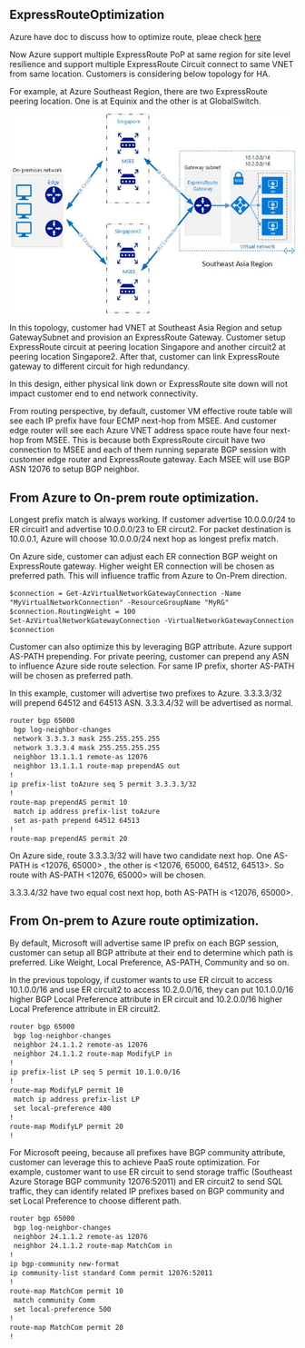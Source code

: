 ## ExpressRouteOptimization

Azure have doc to discuss how to optimize route, pleae check [here](https://docs.microsoft.com/en-us/azure/expressroute/expressroute-optimize-routing)

Now Azure support multiple ExpressRoute PoP at same region for site level resilience and support multiple ExpressRoute Circuit connect to same VNET from same location. Customers is considering below topology for HA. </br>

For example, at Azure Southeast Region, there are two ExpressRoute peering location. One is at Equinix and the other is at GlobalSwitch. </br>

![](https://github.com/yinghli/ExpressRouteOptimization/blob/master/NewTopology.jpg)

In this topology, customer had VNET at Southeast Asia Region and setup GatewaySubnet and provision an ExpressRoute Gateway. Customer setup ExpressRoute circuit at peering location Singapore and another circuit2 at peering location Singapore2. After that, customer can link ExpressRoute gateway to different circuit for high redundancy. </br>

In this design, either physical link down or ExpressRoute site down will not impact customer end to end network connectivity. </br>

From routing perspective, by default, customer VM effective route table will see each IP prefix have four ECMP next-hop from MSEE. And customer edge router will see each Azure VNET address space route have four next-hop from MSEE. This is because both ExpressRoute circuit have two connection to MSEE and each of them running separate BGP session with customer edge router and ExpressRoute gateway. Each MSEE will use BGP ASN 12076 to setup BGP neighbor. </br>

## From Azure to On-prem route optimization. 
Longest prefix match is always working. If customer advertise 10.0.0.0/24 to ER circuit1 and advertise 10.0.0.0/23 to ER circut2. For packet destination is 10.0.0.1, Azure will choose 10.0.0.0/24 next hop as longest prefix match. </br>

On Azure side, customer can adjust each ER connection BGP weight on ExpressRoute gateway. Higher weight ER connection will be chosen as preferred path. This will influence traffic from Azure to On-Prem direction. </br>
```
$connection = Get-AzVirtualNetworkGatewayConnection -Name "MyVirtualNetworkConnection" -ResourceGroupName "MyRG"
$connection.RoutingWeight = 100
Set-AzVirtualNetworkGatewayConnection -VirtualNetworkGatewayConnection $connection
```
Customer can also optimize this by leveraging BGP attribute. Azure support AS-PATH prepending. For private peering, customer can prepend any ASN to influence Azure side route selection. For same IP prefix, shorter AS-PATH will be chosen as preferred path. </br>

In this example, customer will advertise two prefixes to Azure. 3.3.3.3/32 will prepend 64512 and 64513 ASN. 3.3.3.4/32 will be advertised as normal. </br>
```
router bgp 65000
 bgp log-neighbor-changes
 network 3.3.3.3 mask 255.255.255.255
 network 3.3.3.4 mask 255.255.255.255
 neighbor 13.1.1.1 remote-as 12076
 neighbor 13.1.1.1 route-map prependAS out
!
ip prefix-list toAzure seq 5 permit 3.3.3.3/32
!
route-map prependAS permit 10
 match ip address prefix-list toAzure
 set as-path prepend 64512 64513
!
route-map prependAS permit 20
```
On Azure side, route 3.3.3.3/32 will have two candidate next hop. One AS-PATH is  <12076, 65000> , the other is <12076, 65000, 64512, 64513>. So route with AS-PATH <12076, 65000> will be chosen. </br>

3.3.3.4/32 have two equal cost next hop, both AS-PATH is <12076, 65000>. </br>

## From On-prem to Azure route optimization. 
By default, Microsoft will advertise same IP prefix on each BGP session, customer can setup all BGP attribute at their end to determine which path is preferred. Like Weight, Local Preference, AS-PATH, Community and so on. </br>

In the previous topology, if customer wants to use ER circuit to access 10.1.0.0/16 and use ER circuit2 to access 10.2.0.0/16, they can put 10.1.0.0/16 higher BGP Local Preference attribute in ER circuit and 10.2.0.0/16 higher Local Preference attribute in ER circuit2. </br>

```
router bgp 65000
 bgp log-neighbor-changes
 neighbor 24.1.1.2 remote-as 12076
 neighbor 24.1.1.2 route-map ModifyLP in
!
ip prefix-list LP seq 5 permit 10.1.0.0/16
!
route-map ModifyLP permit 10
 match ip address prefix-list LP
 set local-preference 400
!
route-map ModifyLP permit 20
!
```
For Microsoft peeing, because all prefixes have BGP community attribute, customer can leverage this to achieve PaaS route optimization. For example, customer want to use ER circuit to send storage traffic (Southeast Azure Storage BGP community 12076:52011) and ER circuit2 to send SQL traffic, they can identify related IP prefixes based on BGP community and set Local Preference to choose different path. </br>
```
router bgp 65000
 bgp log-neighbor-changes
 neighbor 24.1.1.2 remote-as 12076
 neighbor 24.1.1.2 route-map MatchCom in
!
ip bgp-community new-format
ip community-list standard Comm permit 12076:52011
!
route-map MatchCom permit 10
 match community Comm
 set local-preference 500
!
route-map MatchCom permit 20
!
```
